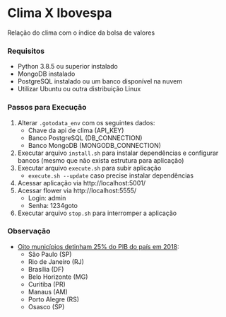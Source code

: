 # Clima X Ibovespa
Relação do clima com o índice da bolsa de valores

### Requisitos
- Python 3.8.5 ou superior instalado
- MongoDB instalado
- PostgreSQL instalado ou um banco disponível na nuvem
- Utilizar Ubuntu ou outra distribuição Linux

### Passos para Execução
1. Alterar ```.gotodata_env``` com os seguintes dados:
	- Chave da api de clima (API_KEY)
	- Banco PostgreSQL (DB_CONNECTION)
	- Banco MongoDB (MONGODB_CONNECTION)
2. Executar arquivo ```install.sh``` para instalar dependências e configurar bancos (mesmo que não exista estrutura para aplicação)
3. Executar arquivo ```execute.sh``` para subir aplicação
    - ```execute.sh --update``` caso precise instalar dependências
4. Acessar aplicação via http://localhost:5001/
5. Acessar flower via http://localhost:5555/
    - Login: admin
    - Senha: 1234goto
6. Executar arquivo ```stop.sh``` para interromper a aplicação

### Observação
- [Oito municípios detinham 25% do PIB do país em 2018](https://agenciadenoticias.ibge.gov.br/agencia-sala-de-imprensa/2013-agencia-de-noticias/releases/29728-oito-municipios-detinham-25-do-pib-do-pais-em-2018):
	- São Paulo (SP)
	- Rio de Janeiro (RJ)
	- Brasília (DF)
	- Belo Horizonte (MG)
	- Curitiba (PR)
	- Manaus (AM)
	- Porto Alegre (RS)
	- Osasco (SP)
